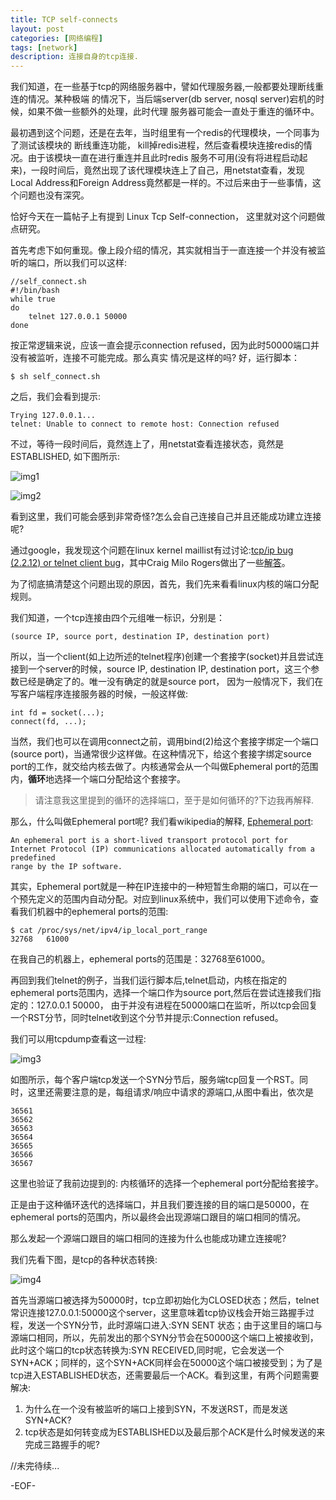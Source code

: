 ```yaml
---
title: TCP self-connects
layout: post
categories: [网络编程]
tags: [network]
description: 连接自身的tcp连接.
---
```


我们知道，在一些基于tcp的网络服务器中，譬如代理服务器,一般都要处理断线重连的情况。某种极端
的情况下，当后端server(db server, nosql server)宕机的时候，如果不做一些额外的处理，此时代理
服务器可能会一直处于重连的循环中。   

最初遇到这个问题，还是在去年，当时组里有一个redis的代理模块，一个同事为了测试该模块的
断线重连功能， kill掉redis进程，然后查看模块连接redis的情况。由于该模块一直在进行重连并且此时redis
服务不可用(没有将进程启动起来)，一段时间后，竟然出现了该代理模块连上了自己，用netstat查看，发现
Local Address和Foreign Address竟然都是一样的。不过后来由于一些事情，这个问题也没有深究。   

恰好今天在一篇帖子上有提到 Linux Tcp Self-connection， 这里就对这个问题做点研究。  

首先考虑下如何重现。像上段介绍的情况，其实就相当于一直连接一个并没有被监听的端口，所以我们可以这样:  
	
	//self_connect.sh
	#!/bin/bash
	while true
	do
		telnet 127.0.0.1 50000
	done

按正常逻辑来说，应该一直会提示connection refused，因为此时50000端口并没有被监听，连接不可能完成。那么真实
情况是这样的吗? 好，运行脚本：  

	$ sh self_connect.sh

之后，我们会看到提示:

	Trying 127.0.0.1...
	telnet: Unable to connect to remote host: Connection refused  

不过，等待一段时间后，竟然连上了，用netstat查看连接状态，竟然是ESTABLISHED, 如下图所示:  

![img1][self_connect_telnet]

![img2][self_connect_netstat]  

看到这里，我们可能会感到非常奇怪?怎么会自己连接自己并且还能成功建立连接呢?  

通过google，我发现这个问题在linux kernel maillist有过讨论:[tcp/ip bug (2.2.12) or telnet client bug][4]，其中Craig Milo Rogers做出了一些[解答][5]。  

为了彻底搞清楚这个问题出现的原因，首先，我们先来看看linux内核的端口分配规则。 

我们知道，一个tcp连接由四个元组唯一标识，分别是：  
	
	(source IP, source port, destination IP, destination port)  

所以，当一个client(如上边所述的telnet程序)创建一个套接字(socket)并且尝试连接到一个server的时候，source IP, destination IP, destination port，这三个参数已经是确定了的。唯一没有确定的就是source port， 因为一般情况下，我们在写客户端程序连接服务器的时候，一般这样做:

	int fd = socket(...);
	connect(fd, ...);  

当然，我们也可以在调用connect之前，调用bind(2)给这个套接字绑定一个端口(source port)，当通常很少这样做。在这种情况下，给这个套接字绑定source port的工作，就交给内核去做了。内核通常会从一个叫做Ephemeral port的范围内，**循环**地选择一个端口分配给这个套接字。   

> 请注意我这里提到的循环的选择端口，至于是如何循环的?下边我再解释.  
 
那么，什么叫做Ephemeral port呢? 我们看wikipedia的解释, [Ephemeral port][6]:  

	An ephemeral port is a short-lived transport protocol port for 
	Internet Protocol (IP) communications allocated automatically from a predefined 
	range by the IP software.

其实，Ephemeral port就是一种在IP连接中的一种短暂生命期的端口，可以在一个预先定义的范围内自动分配。对应到linux系统中，我们可以使用下述命令，查看我们机器中的ephemeral ports的范围:  

	$ cat /proc/sys/net/ipv4/ip_local_port_range  
	32768	61000  

在我自己的机器上，ephemeral ports的范围是：32768至61000。   

再回到我们telnet的例子，当我们运行脚本后,telnet启动，内核在指定的ephemeral ports范围内，选择一个端口作为source port,然后在尝试连接我们指定的：127.0.0.1 50000， 由于并没有进程在50000端口在监听，所以tcp会回复一个RST分节，同时telnet收到这个分节并提示:Connection refused。  

我们可以用tcpdump查看这一过程:  

![img3][self_connect_tcpdump_rst]

如图所示，每个客户端tcp发送一个SYN分节后，服务端tcp回复一个RST。同时，这里还需要注意的是，每组请求/响应中请求的源端口,从图中看出，依次是  
	
	36561
	36562
	36563
	36564
	36565
	36566
	36567

这里也验证了我前边提到的: 内核循环的选择一个ephemeral port分配给套接字。  

正是由于这种循环迭代的选择端口，并且我们要连接的目的端口是50000，在ephemeral ports的范围内，所以最终会出现源端口跟目的端口相同的情况。  

那么发起一个源端口跟目的端口相同的连接为什么也能成功建立连接呢? 

我们先看下图，是tcp的各种状态转换:  

![img4][tcp-stat]  

首先当源端口被选择为50000时，tcp立即初始化为CLOSED状态；然后，telnet常识连接127.0.0.1:50000这个server，这里意味着tcp协议栈会开始三路握手过程，发送一个SYN分节，此时源端口进入:SYN SENT 状态；由于这里目的端口与源端口相同，所以，先前发出的那个SYN分节会在50000这个端口上被接收到，此时这个端口的tcp状态转换为:SYN RECEIVED,同时呢，它会发送一个SYN+ACK；同样的，这个SYN+ACK同样会在50000这个端口被接受到；为了是tcp进入ESTABLISHED状态，还需要最后一个ACK。看到这里，有两个问题需要解决:

1. 为什么在一个没有被监听的端口上接到SYN，不发送RST，而是发送SYN+ACK?  
2. tcp状态是如何转变成为ESTABLISHED以及最后那个ACK是什么时候发送的来完成三路握手的呢?  

//未完待续...

-EOF-

[self_connect_telnet]: https://raw.github.com/yuxingfirst/blog/gh-pages/_images/linux-network-program/self-connects-telnet.png "self-connect telnet test"  
[self_connect_netstat]: https://raw.github.com/yuxingfirst/blog/gh-pages/_images/linux-network-program/self-connects-netstat.png "self-connect netstat"  
[self_connect_tcpdump_rst]: https://raw.github.com/yuxingfirst/blog/gh-pages/_images/linux-network-program/self_connect_tcpdump_rst.png "tcpdump"  
[tcp-stat]: https://raw.github.com/yuxingfirst/blog/gh-pages/_images/linux-network-program/tcp-stat.png  "tcp-stat"

[1]: http://lkml.indiana.edu/hypermail/linux/kernel/9909.3/0510.html "linux kernel mail list"  
[2]: http://lkml.indiana.edu/hypermail/linux/kernel/9909.3/0510.html
[3]: http://en.wikipedia.org/wiki/Postel%27s_law "Robustness principle's wikipedia"  
[4]: http://lkml.indiana.edu/hypermail/linux/kernel/9909.3/0438.html  
[5]: http://lkml.indiana.edu/hypermail/linux/kernel/9909.3/0510.html  
[6]: http://en.wikipedia.org/wiki/Ephemeral_port "Ephemeral port"
